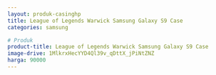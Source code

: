```yaml
---
layout: produk-casinghp
title: League of Legends Warwick Samsung Galaxy S9 Case
categories: samsung

# Produk
product-title: League of Legends Warwick Samsung Galaxy S9 Case
image-drive: 1MlkrxHecYYD4Ql39v_qDttX_jPiNtZNZ
harga: 90000
---
```

